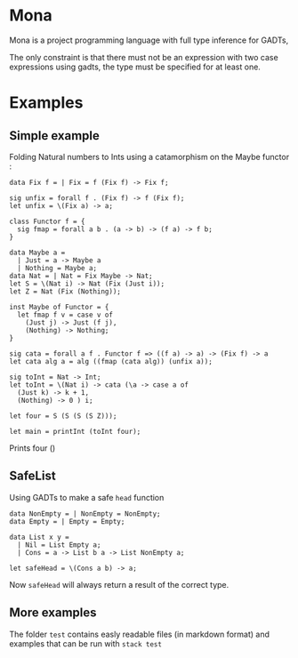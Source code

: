 # Mona

Mona is a project programming language with full type inference for GADTs,

The only constraint is that there must not be an expression with two case expressions using gadts, the type must be specified for at least one.

# Examples

## Simple example

Folding Natural numbers to Ints using a catamorphism on the Maybe functor :

```
data Fix f = | Fix = f (Fix f) -> Fix f;

sig unfix = forall f . (Fix f) -> f (Fix f);
let unfix = \(Fix a) -> a;

class Functor f = {
  sig fmap = forall a b . (a -> b) -> (f a) -> f b;
}

data Maybe a =
  | Just = a -> Maybe a
  | Nothing = Maybe a;
data Nat = | Nat = Fix Maybe -> Nat;
let S = \(Nat i) -> Nat (Fix (Just i));
let Z = Nat (Fix (Nothing));

inst Maybe of Functor = {
  let fmap f v = case v of
    (Just j) -> Just (f j),
    (Nothing) -> Nothing;
}

sig cata = forall a f . Functor f => ((f a) -> a) -> (Fix f) -> a
let cata alg a = alg ((fmap (cata alg)) (unfix a));

sig toInt = Nat -> Int;
let toInt = \(Nat i) -> cata (\a -> case a of
  (Just k) -> k + 1,
  (Nothing) -> 0 ) i;

let four = S (S (S (S Z)));

let main = printInt (toInt four);
```
Prints four ()

## SafeList 

Using GADTs to make a safe ```head``` function
```
data NonEmpty = | NonEmpty = NonEmpty;
data Empty = | Empty = Empty;

data List x y =
  | Nil = List Empty a;
  | Cons = a -> List b a -> List NonEmpty a;

let safeHead = \(Cons a b) -> a;
```
Now ```safeHead``` will always return a result of the correct type.

## More examples 

The folder ```test``` contains easly readable files (in markdown format) and examples that can be run with ```stack test```
